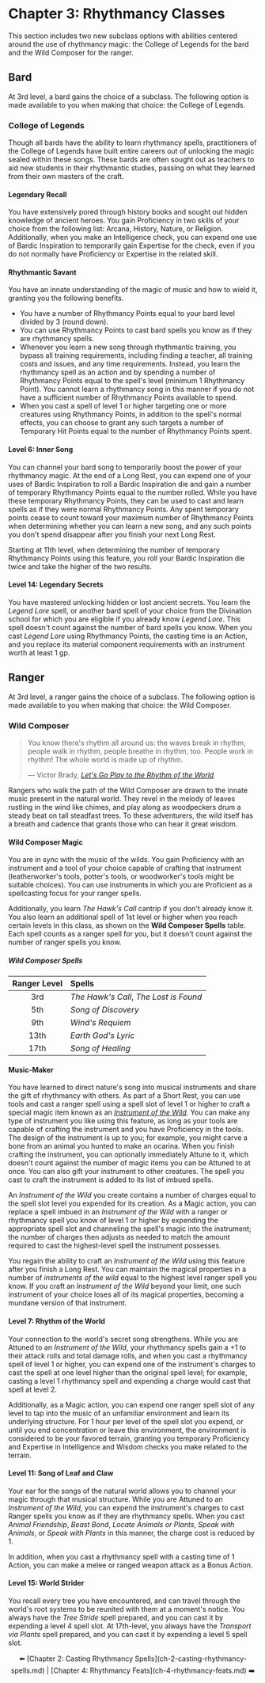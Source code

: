 # Chapter 3: Rhythmancy Classes

This section includes two new subclass options with abilities centered around the use of rhythmancy magic: the College of Legends for the bard and the Wild Composer for the ranger.

## Bard

At 3rd level, a bard gains the choice of a subclass. The following option is made available to you when making that choice: the College of Legends.

### College of Legends

Though all bards have the ability to learn rhythmancy spells, practitioners of the College of Legends have built entire careers out of unlocking the magic sealed within these songs. These bards are often sought out as teachers to aid new students in their rhythmantic studies, passing on what they learned from their own masters of the craft.

#### Legendary Recall

You have extensively pored through history books and sought out hidden knowledge of ancient heroes. You gain Proficiency in two skills of your choice from the following list: Arcana, History, Nature, or Religion. Additionally, when you make an Intelligence check, you can expend one use of Bardic Inspiration to temporarily gain Expertise for the check, even if you do not normally have Proficiency or Expertise in the related skill.

#### Rhythmantic Savant

You have an innate understanding of the magic of music and how to wield it, granting you the following benefits.

- You have a number of Rhythmancy Points equal to your bard level divided by 3 (round down).
- You can use Rhythmancy Points to cast bard spells you know as if they are rhythmancy spells.
- Whenever you learn a new song through rhythmantic training, you bypass all training requirements, including finding a teacher, all training costs and issues, and any time requirements. Instead, you learn the rhythmancy spell as an action and by spending a number of Rhythmancy Points equal to the spell's level (minimum 1 Rhythmancy Point). You cannot learn a rhythmancy song in this manner if you do not have a sufficient number of Rhythmancy Points available to spend.
- When you cast a spell of level 1 or higher targeting one or more creatures using Rhythmancy Points, in addition to the spell's normal effects, you can choose to grant any such targets a number of Temporary Hit Points equal to the number of Rhythmancy Points spent.

#### Level 6: Inner Song

You can channel your bard song to temporarily boost the power of your rhythmancy magic. At the end of a Long Rest, you can expend one of your uses of Bardic Inspiration to roll a Bardic Inspiration die and gain a number of temporary Rhythmancy Points equal to the number rolled. While you have these temporary Rhythmancy Points, they can be used to cast and learn spells as if they were normal Rhythmancy Points. Any spent temporary points cease to count toward your maximum number of Rhythmancy Points when determining whether you can learn a new song, and any such points you don't spend disappear after you finish your next Long Rest.

Starting at 11th level, when determining the number of temporary Rhythmancy Points using this feature, you roll your Bardic Inspiration die twice and take the higher of the two results.

#### Level 14: Legendary Secrets

You have mastered unlocking hidden or lost ancient secrets. You learn the _Legend Lore_ spell, or another bard spell of your choice from the Divination school for which you are eligible if you already know _Legend Lore_. This spell doesn't count against the number of bard spells you know. When you cast _Legend Lore_ using Rhythmancy Points, the casting time is an Action, and you replace its material component requirements with an instrument worth at least 1 gp.

## Ranger

At 3rd level, a ranger gains the choice of a subclass. The following option is made available to you when making that choice: the Wild Composer.

### Wild Composer

> You know there's rhythm all around us: the waves break in rhythm, people walk in rhythm, people breathe in rhythm, too. People work in rhythm! The whole world is made up of rhythm.
>
> — Victor Brady, _[Let's Go Play to the Rhythm of the World](https://youtu.be/g1zNAbrU1zM)_

Rangers who walk the path of the Wild Composer are drawn to the innate music present in the natural world. They revel in the melody of leaves rustling in the wind like chimes, and play along as woodpeckers drum a steady beat on tall steadfast trees. To these adventurers, the wild itself has a breath and cadence that grants those who can hear it great wisdom.

#### Wild Composer Magic

You are in sync with the music of the wilds. You gain Proficiency with an instrument and a tool of your choice capable of crafting that instrument (leatherworker's tools, potter's tools, or woodworker's tools might be suitable choices). You can use instruments in which you are Proficient as a spellcasting focus for your ranger spells.

Additionally, you learn _The Hawk's Call_ cantrip if you don't already know it. You also learn an additional spell of 1st level or higher when you reach certain levels in this class, as shown on the **Wild Composer Spells** table. Each spell counts as a ranger spell for you, but it doesn't count against the number of ranger spells you know.

##### Wild Composer Spells

| Ranger Level | Spells |
|:------------:|:-------|
| 3rd  | _The Hawk's Call_, _The Lost is Found_ |
| 5th  | _Song of Discovery_ |
| 9th  | _Wind's Requiem_ |
| 13th | _Earth God's Lyric_ |
| 17th | _Song of Healing_ |

#### Music-Maker

You have learned to direct nature's song into musical instruments and share the gift of rhythmancy with others. As part of a Short Rest, you can use tools and cast a ranger spell using a spell slot of level 1 or higher to craft a special magic item known as an _[Instrument of the Wild](ch-6-rhythmancy-magic-items.md#instrument-of-the-wild)_. You can make any type of instrument you like using this feature, as long as your tools are capable of crafting the instrument and you have Proficiency in the tools. The design of the instrument is up to you; for example, you might carve a bone from an animal you hunted to make an ocarina. When you finish crafting the instrument, you can optionally immediately Attune to it, which doesn't count against the number of magic items you can be Attuned to at once. You can also gift your instrument to other creatures. The spell you cast to craft the instrument is added to its list of imbued spells.

An _Instrument of the Wild_ you create contains a number of charges equal to the spell slot level you expended for its creation. As a Magic action, you can replace a spell imbued in an _Instrument of the Wild_ with a ranger or rhythmancy spell you know of level 1 or higher by expending the appropriate spell slot and channeling the spell's magic into the instrument; the number of charges then adjusts as needed to match the amount required to cast the highest-level spell the instrument possesses.

You regain the ability to craft an _Instrument of the Wild_ using this feature after you finish a Long Rest. You can maintain the magical properties in a number of _instruments of the wild_ equal to the highest level ranger spell you know. If you craft an _Instrument of the Wild_ beyond your limit, one such instrument of your choice loses all of its magical properties, becoming a mundane version of that instrument.

#### Level 7: Rhythm of the World

Your connection to the world's secret song strengthens. While you are Attuned to an _Instrument of the Wild_, your rhythmancy spells gain a +1 to their attack rolls and total damage rolls, and when you cast a rhythmancy spell of level 1 or higher, you can expend one of the instrument's charges to cast the spell at one level higher than the original spell level; for example, casting a level 1 rhythmancy spell and expending a charge would cast that spell at level 2.

Additionally, as a Magic action, you can expend one ranger spell slot of any level to tap into the music of an unfamiliar environment and learn its underlying structure. For 1 hour per level of the spell slot you expend, or until you end concentration or leave this environment, the environment is considered to be your favored terrain, granting you temporary Proficiency and Expertise in Intelligence and Wisdom checks you make related to the terrain.

#### Level 11: Song of Leaf and Claw

Your ear for the songs of the natural world allows you to channel your magic through that musical structure. While you are Attuned to an _Instrument of the Wild_, you can expend the instrument's charges to cast Ranger spells you know as if they are rhythmancy spells. When you cast _Animal Friendship_, _Beast Bond_, _Locate Animals or Plants_, _Speak with Animals_, or _Speak with Plants_ in this manner, the charge cost is reduced by 1.

In addition, when you cast a rhythmancy spell with a casting time of 1 Action, you can make a melee or ranged weapon attack as a Bonus Action.

#### Level 15: World Strider

You recall every tree you have encountered, and can travel through the world's root systems to be reunited with them at a moment's notice. You always have the _Tree Stride_ spell prepared, and you can cast it by expending a level 4 spell slot. At 17th-level, you always have the _Transport via Plants_ spell prepared, and you can cast it by expending a level 5 spell slot.

<p align="center">⬅️ [Chapter 2: Casting Rhythmancy Spells](ch-2-casting-rhythmancy-spells.md) | [Chapter 4: Rhythmancy Feats](ch-4-rhythmancy-feats.md) ➡️</p>
